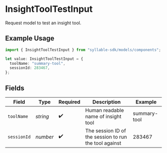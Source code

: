 # InsightToolTestInput

Request model to test an insight tool.

## Example Usage

```typescript
import { InsightToolTestInput } from "syllable-sdk/models/components";

let value: InsightToolTestInput = {
  toolName: "summary-tool",
  sessionId: 283467,
};
```

## Fields

| Field                                                 | Type                                                  | Required                                              | Description                                           | Example                                               |
| ----------------------------------------------------- | ----------------------------------------------------- | ----------------------------------------------------- | ----------------------------------------------------- | ----------------------------------------------------- |
| `toolName`                                            | *string*                                              | :heavy_check_mark:                                    | Human readable name of insight tool                   | summary-tool                                          |
| `sessionId`                                           | *number*                                              | :heavy_check_mark:                                    | The session ID of the session to run the tool against | 283467                                                |